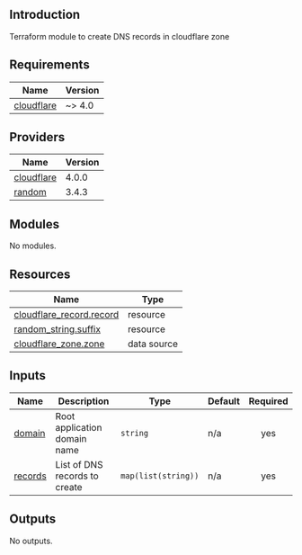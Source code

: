 ## Introduction
Terraform module to create DNS records in cloudflare zone

<!-- BEGIN_TF_DOCS -->
## Requirements

| Name | Version |
|------|---------|
| <a name="requirement_cloudflare"></a> [cloudflare](#requirement\_cloudflare) | ~> 4.0 |

## Providers

| Name | Version |
|------|---------|
| <a name="provider_cloudflare"></a> [cloudflare](#provider\_cloudflare) | 4.0.0 |
| <a name="provider_random"></a> [random](#provider\_random) | 3.4.3 |

## Modules

No modules.

## Resources

| Name | Type |
|------|------|
| [cloudflare_record.record](https://registry.terraform.io/providers/cloudflare/cloudflare/latest/docs/resources/record) | resource |
| [random_string.suffix](https://registry.terraform.io/providers/hashicorp/random/latest/docs/resources/string) | resource |
| [cloudflare_zone.zone](https://registry.terraform.io/providers/cloudflare/cloudflare/latest/docs/data-sources/zone) | data source |

## Inputs

| Name | Description | Type | Default | Required |
|------|-------------|------|---------|:--------:|
| <a name="input_domain"></a> [domain](#input\_domain) | Root application domain name | `string` | n/a | yes |
| <a name="input_records"></a> [records](#input\_records) | List of DNS records to create | `map(list(string))` | n/a | yes |

## Outputs

No outputs.
<!-- END_TF_DOCS -->
